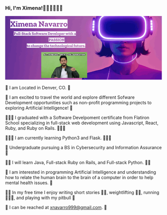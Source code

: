 ### Hi, I'm Ximena!👋🏻🌸👩🏼‍💻

![Alt text](template%20(2).gif)


🌄 I am Located in Denver, CO. 🌄

🤖 I am excited to travel the world and explore different Sofware Development opportunities
such as non-profit programming projects to exploring Artificial Intelligence! 🤖

👩🏼‍🎓 I graduated with a Software Develpoment certificate from Flatiron School
specializing in full-stack web development using Javascript, React, Ruby, and Ruby on Rails. 👩🏼‍🎓

👩🏼‍💻 I am currently learning Python3 and Flask. 👩🏼‍💻

📒 Undergraduate pursuing a BS in Cybersecurity and Information Assurance 📒

🙌🏻 I will learn Java, Full-stack Ruby on Rails, and Full-stack Python. 🙌🏻

🧠 I am interested in programming Artificial Intelligence and understanding
how to relate the human brain to the brain of a computer in order to help mental health issues. 🧠

👋🏻 In my free time I enjoy writing short stories ✍🏻, weightlifting 🏋🏼, running 🏃🏼‍♀️, and playing with my pitbull 🐾

📧 I can be reached at xnavarro999@gmail.com. 📧
